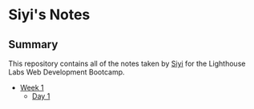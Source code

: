 # Siyi's Notes

## Summary 

This repository contains all of the notes taken by [Siyi](https://github.com/isissi) for the Lighthouse Labs Web Development Bootcamp.

* [Week 1](/Week_1)
  * [Day 1](/Week_1/Day_1)